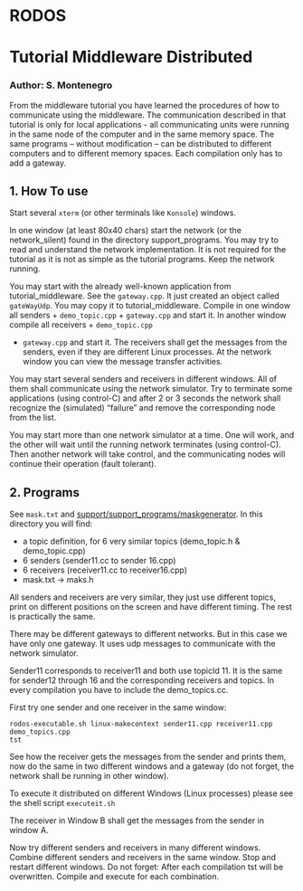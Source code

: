 # RODOS

# Tutorial Middleware Distributed

### Author: S. Montenegro

From the middleware tutorial you have learned the procedures of how to communicate using the middleware. The
communication described in that tutorial is only for local applications - all communicating units were running in the
same node of the computer and in the same memory space. The same programs – without modification – can be distributed to
different computers and to different memory spaces. Each compilation only has to add a gateway.

## 1. How To use

Start several `xterm` (or other terminals like `Konsole`) windows.

In one window (at least 80x40 chars) start the network (or the network_silent) found in the directory support_programs.
You may try to read and understand the network implementation. It is not required for the tutorial as it is not as
simple as the tutorial programs. Keep the network running.

You may start with the already well-known application from tutorial_middleware. See the `gateway.cpp`. It just created
an object called `gateWayUdp`. You may copy it to tutorial_middleware. Compile in one window all senders +
`demo_topic.cpp` + `gateway.cpp` and start it. In another window compile all receivers + `demo_topic.cpp`

+ `gateway.cpp` and start it. The receivers shall get the messages from the senders, even if they are different Linux
  processes. At the network window you can view the message transfer activities.

You may start several senders and receivers in different windows. All of them shall communicate using the network
simulator. Try to terminate some applications (using control-C) and after 2 or 3 seconds the network shall recognize
the (simulated) “failure” and remove the corresponding node from the list.

You may start more than one network simulator at a time. One will work, and the other will wait until the running
network terminates (using control-C). Then another network will take control, and the communicating nodes will continue
their operation (fault tolerant).

## 2. Programs

See `mask.txt` and [support/support_programs/maskgenerator](../../../support/support-programs/maskgenerator). In this
directory you will find:

- a topic definition, for 6 very similar topics (demo_topic.h & demo_topic.cpp)
- 6 senders (sender11.cc to sender 16.cpp)
- 6 receivers (receiver11.cc to receiver16.cpp)
- mask.txt -> maks.h

All senders and receivers are very similar, they just use different topics, print on different positions on the screen
and have different timing. The rest is practically the same.

There may be different gateways to different networks. But in this case we have only one gateway. It uses udp messages
to communicate with the network simulator.

Sender11 corresponds to receiver11 and both use topicId 11. It is the same for sender12 through 16 and the corresponding
receivers and topics. In every compilation you have to include the demo_topics.cc.

First try one sender and one receiver in the same window:

```
rodos-executable.sh linux-makecontext sender11.cpp receiver11.cpp demo_topics.cpp
tst
```

See how the receiver gets the messages from the sender and prints them, now do the same in two different windows and a
gateway (do not forget, the network shall be running in other window).

To execute it distributed on different Windows (Linux processes) please see the shell script `executeit.sh`

The receiver in Window B shall get the messages from the sender in window A.

Now try different senders and receivers in many different windows. Combine different senders and receivers in the same
window. Stop and restart different windows. Do not forget: After each compilation tst will be overwritten. Compile and
execute for each combination.
